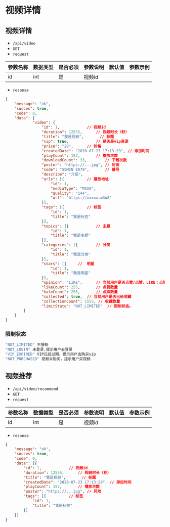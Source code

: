 # 视频详情
## 视频详情
- `/api/video`
- `GET`
- `request`

| 参数名称 | 数据类型 | 是否必须 |参数说明|默认值|参数示例|
| :-----| :---- | :---- | :---- | :---- | :---- |
| id | int | 是 | 视频id|||

- `resonse`
```json
{
    "message": "ok",
    "succes": true,
    "code": 0,
    "data": {
            "video": {
                "id": 1,            // 视频id
                "duration": 12555,      // 视频时长（秒）
                "title": "我是视频",       // 标题
                "vip": true,            // 是否是vip资源
                "price": "28",      // 价格
                "createdDate": "2020-07-23 17:13:29", // 添加时间
                "playCount": 152,       // 播放次数
                "downloadCount": 33,        // 下载次数
                "poster": "https://...jpg", // 封面
                "code": "SSMIN 8879",       // 番号
                "describe": "介绍",
                "urls": [{          // 播放地址
                    "id": 1,
                    "mediaType": "M3U8",
                    "quality": "144",
                    "url": "https://xxxxx.m3u8"
                }],
                "tags": [{          // 标签
                    "id": 1,
                    "title": "我是标签"
                }],
                "topics": [{            // 主题
                    "id": 1,
                    "title": "我是主题"
                }],
                "categories": [{        // 分类
                    "id": 1,
                    "title": "我是分类"
                }],
                "stars": [{     //  明星
                    "id": 1,
                    "title": "我是明星"
                }],
                "opinion": "LIKE",      // 当前用户是否点赞/点赞。LIKE：点赞，HATE：点踩
                "likeCount": 255,       // 点赞数量
                "hateCount": 255,       // 点踩数量
                "collected": true,  // 当前用户是否已经收藏
                "collectionCount": 1555, // 收藏数量
                "limitState": "NOT_LIMITED"  // 限制状态。
        }
    }
}
```
### 限制状态
```java
"NOT_LIMITED" 不限制
"NOT_LOGIN" 未登录,提示用户去登录
"VIP_EXPIRED" VIP已经过期，提示用户去购买vip
"NOT_PURCHASED" 视频未购买，提示用户买视频
```

## 视频推荐
- `/api/video/recommend`
- `GET`
- `request`

| 参数名称 | 数据类型 | 是否必须 |参数说明|默认值|参数示例|
| :-----| :---- | :---- | :---- | :---- | :---- |
| id | int | 是 | 视频id|||

- `resonse`
```json
{
    "message": "ok",
    "succes": true,
    "code": 0,
    "data": [{
        "id": 1,            // 视频id
        "duration": 12555,      // 视频时长（秒）
        "title": "我是视频",       // 标题
        "createdDate": "2020-07-23 17:13:29", // 添加时间
        "playCount": 152,       // 播放次数
        "poster": "https://...jpg", // 风险
        "tags": [{          // 标签
            "id": 1,
            "title": "我是标签"
        }]
    }]
}
```